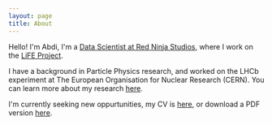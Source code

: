 ```yaml
---
layout: page
title: About
---
```


Hello! I'm Abdi, I'm a [Data Scientist at Red Ninja
Studios](http://www.redninja.co.uk), where I work on the [LiFE
Project](http://www.redninja.co.uk/8mins2savelives/2017/04/24/the-core-of-any-disruptive-technology-are-real-people-red-ninja-lead-partners-of-life/).

 I have a background in Particle Physics research, and worked on the LHCb
experiment at The European Organisation for Nuclear Research (CERN). You can
learn more about my research [here](http://hep.ph.liv.ac.uk/~abdi).

I'm currently seeking new oppurtunities, my CV is
[here](http://abdi.io/cv.html), or download a PDF version
[here](http://abdi.io/content/docs/Abdi_Noor_CV.pdf).
